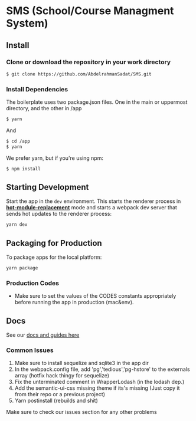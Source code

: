 # SMS (School/Course Managment System)
## Install
### Clone or download the repository in your work directory
```sh
$ git clone https://github.com/AbdelrahmanSadat/SMS.git
```

### Install Dependencies
The boilerplate uses two package.json files. One in the main or 
uppermost directory, and the other in /app
```sh
$ yarn
```
And
```sh
$ cd /app
$ yarn
```
We prefer yarn, but if you're using npm:
```sh
$ npm install
```


## Starting Development

Start the app in the `dev` environment. This starts the renderer process in [**hot-module-replacement**](https://webpack.js.org/guides/hmr-react/) mode and starts a webpack dev server that sends hot updates to the renderer process:

```bash
yarn dev
```

## Packaging for Production

To package apps for the local platform:

```bash
yarn package
```

### Production Codes
- Make sure to set the values of the CODES constants appropriately
before running the app in production (mac&env).

## Docs

See our [docs and guides here](https://electron-react-boilerplate.js.org/docs/installation)


### Common Issues
1. Make sure to install sequelize and sqlite3 in the app dir
2. In the webpack.config file, add 'pg','tedious','pg-hstore'
   to the externals array (hotfix hack thingy for sequelize)
3. Fix the unterminated comment in WrapperLodash (in the lodash dep.)
4. Add the semantic-ui-css missing theme if its's missing
  (Just copy it from their repo or a previous project)
5. Yarn postinstall (rebuilds and shit)

Make sure to check our issues section for any other problems